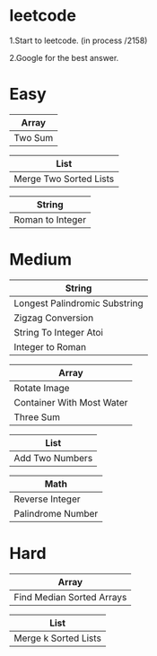 # leetcode

1.Start to leetcode.  (in process  /2158)


2.Google for the best answer.



# Easy #

|  Array    |
| ------------  | 
| Two Sum   |  

|  List    |
| ------------  | 
| Merge Two Sorted Lists   |  

|  String    |
| ------------  | 
| Roman to Integer |

# Medium #
|  String    |
| ------------  | 
| Longest Palindromic Substring |
| Zigzag Conversion|
| String To Integer Atoi|
| Integer to Roman|

| Array|
|------------|
| Rotate Image |
| Container With Most Water |
| Three Sum |

|  List    |
| ------------  | 
| Add Two Numbers   |  


|  Math    |
| ------------  | 
| Reverse Integer   |  
| Palindrome Number   |  


# Hard #

|  Array    |
| ------------  | 
| Find Median Sorted Arrays   |  


|  List    |
| ------------  | 
| Merge k Sorted Lists  |  